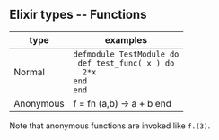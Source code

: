 ## Elixir types -- Functions

|type|examples|
|------|------|
| Normal | ```defmodule TestModule do``` <br> ```  def test_func( x ) do ``` <br> ```	2*x ``` <br> ```end ``` <br> ```end``` |
| Anonymous | f = fn (a,b) -> a + b end |

Note that anonymous functions are invoked like `f.(3)`.